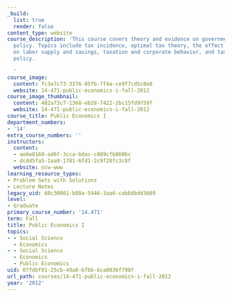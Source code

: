 ```yaml
---
_build:
  list: true
  render: false
content_type: website
course_description: 'This course covers theory and evidence on government taxation
  policy. Topics include tax incidence, optimal tax theory, the effect of taxation
  on labor supply and savings, taxation and corporate behavior, and tax expenditure
  policy.

  '
course_image:
  content: fc3e7c73-3376-05fb-7f4a-ce9f7cd5c8e8
  website: 14-471-public-economics-i-fall-2012
course_image_thumbnail:
  content: 482a73c7-1368-eb28-7422-2bc15fd9759f
  website: 14-471-public-economics-i-fall-2012
course_title: Public Economics I
department_numbers:
- '14'
extra_course_numbers: ''
instructors:
  content:
  - ae6e8160-ad6f-3cca-bdac-c889cfb860bc
  - dcdd5fa5-1aa9-1781-6fd1-2c9f28fc3c8f
  website: ocw-www
learning_resource_types:
- Problem Sets with Solutions
- Lecture Notes
legacy_uid: 68c30861-b80a-5446-3aa6-cab6dbdd3609
level:
- Graduate
primary_course_number: '14.471'
term: Fall
title: Public Economics I
topics:
- - Social Science
  - Economics
- - Social Science
  - Economics
  - Public Economics
uid: 07fdbf81-25cb-49a0-bfbb-6ca8036f798f
url_path: courses/14-471-public-economics-i-fall-2012
year: '2012'
---
```

